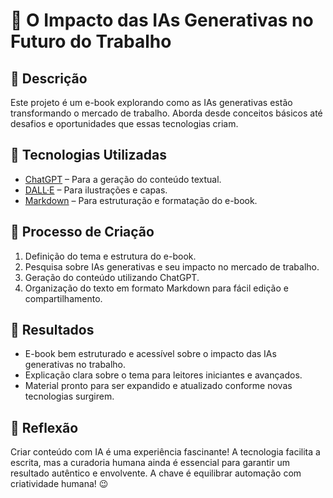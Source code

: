 # 📘 O Impacto das IAs Generativas no Futuro do Trabalho

## 📒 Descrição

Este projeto é um e-book explorando como as IAs generativas estão transformando o mercado de trabalho. Aborda desde conceitos básicos até desafios e oportunidades que essas tecnologias criam.

## 🤖 Tecnologias Utilizadas

- [ChatGPT](w) – Para a geração do conteúdo textual.
- [DALL·E](w) – Para ilustrações e capas.
- [Markdown](w) – Para estruturação e formatação do e-book.

## 🧐 Processo de Criação

1. Definição do tema e estrutura do e-book.
2. Pesquisa sobre IAs generativas e seu impacto no mercado de trabalho.
3. Geração do conteúdo utilizando ChatGPT.
4. Organização do texto em formato Markdown para fácil edição e compartilhamento.

## 🚀 Resultados

- E-book bem estruturado e acessível sobre o impacto das IAs generativas no trabalho.
- Explicação clara sobre o tema para leitores iniciantes e avançados.
- Material pronto para ser expandido e atualizado conforme novas tecnologias surgirem.

## 💭 Reflexão

Criar conteúdo com IA é uma experiência fascinante! A tecnologia facilita a escrita, mas a curadoria humana ainda é essencial para garantir um resultado autêntico e envolvente. A chave é equilibrar automação com criatividade humana! 😉
